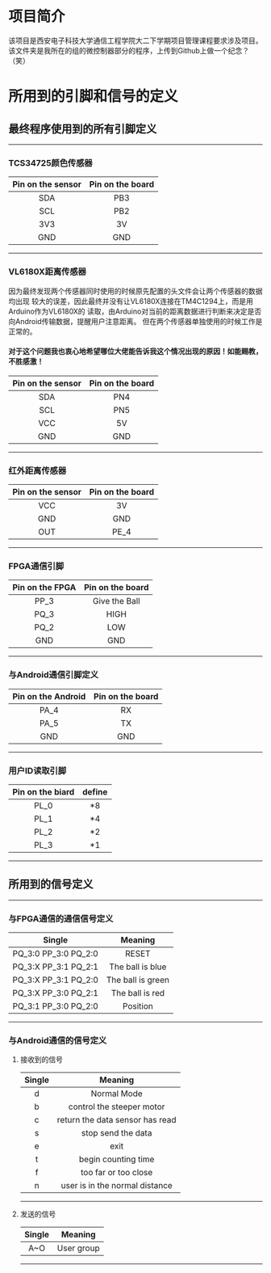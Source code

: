 # 项目简介
该项目是西安电子科技大学通信工程学院大二下学期项目管理课程要求涉及项目。
该文件夹是我所在的组的微控制器部分的程序，上传到Github上做一个纪念？（笑）

# 所用到的引脚和信号的定义

## 最终程序使用到的所有引脚定义
--------
### TCS34725颜色传感器


| Pin on the sensor | Pin on the board |
| :---------------: | :--------------: |
|        SDA        |       PB3        |
|        SCL        |       PB2        |
|        3V3        |        3V        |
|        GND        |       GND        |

--------

### VL6180X距离传感器
因为最终发现两个传感器同时使用的时候原先配置的头文件会让两个传感器的数据均出现
较大的误差，因此最终并没有让VL6180X连接在TM4C1294上，而是用Arduino作为VL6180X的
读取，由Arduino对当前的距离数据进行判断来决定是否向Android传输数据，提醒用户注意距离。
但在两个传感器单独使用的时候工作是正常的。

<h4>对于这个问题我也衷心地希望哪位大佬能告诉我这个情况出现的原因！如能赐教，不胜感激！</h4>

| Pin on the sensor | Pin on the board |
| :---------------: | :--------------: |
|        SDA        |       PN4        |
|        SCL        |       PN5        |
|        VCC        |        5V        |
|        GND        |       GND        |

--------

### 红外距离传感器


| Pin on the sensor | Pin on the board |
| :---------------: | :--------------: |
|        VCC        |        3V        |
|        GND        |       GND        |
|        OUT        |       PE_4       |

--------

### FPGA通信引脚


| Pin on the FPGA | Pin on the board |
| :-------------: | :--------------: |
|      PP_3       |  Give the Ball   |
|      PQ_3       |       HIGH       |
|      PQ_2       |       LOW        |
|       GND       |       GND        |

--------

### 与Android通信引脚定义


| Pin on the Android | Pin on the board |
| :----------------: | :--------------: |
|        PA_4        |        RX        |
|        PA_5        |        TX        |
|        GND         |       GND        |

--------

### 用户ID读取引脚


| Pin on the biard | define |
| :--------------: | :----: |
|       PL_0       |   *8   |
|       PL_1       |   *4   |
|       PL_2       |   *2   |
|       PL_3       |   *1   |

--------

## 所用到的信号定义

--------

### 与FPGA通信的通信信号定义

|        Single        |      Meaning      |
| :------------------: | :---------------: |
| PQ_3:0 PP_3:0 PQ_2:0 |       RESET       |
| PQ_3:X PP_3:1 PQ_2:1 | The ball is blue  |
| PQ_3:X PP_3:1 PQ_2:0 | The ball is green |
| PQ_3:X PP_3:0 PQ_2:1 |  The ball is red  |
| PQ_3:1 PP_3:0 PQ_2:0 |     Position      |

--------

### 与Android通信的信号定义

1. 接收到的信号


    | Single |             Meaning             |
    | :----: | :-----------------------------: |
    |   d    |           Normal Mode           |
    |   b    |    control the steeper motor    |
    |   c    | return the data sensor has read |
    |   s    |       stop send the data        |
    |   e    |              exit               |
    |   t    |       begin counting time       |
    |   f    |      too far or too close       |
    |   n    | user is in the normal distance  |

    --------

2. 发送的信号


    | Single |  Meaning   |
    | :----: | :--------: |
    |  A~O   | User group |
    --------